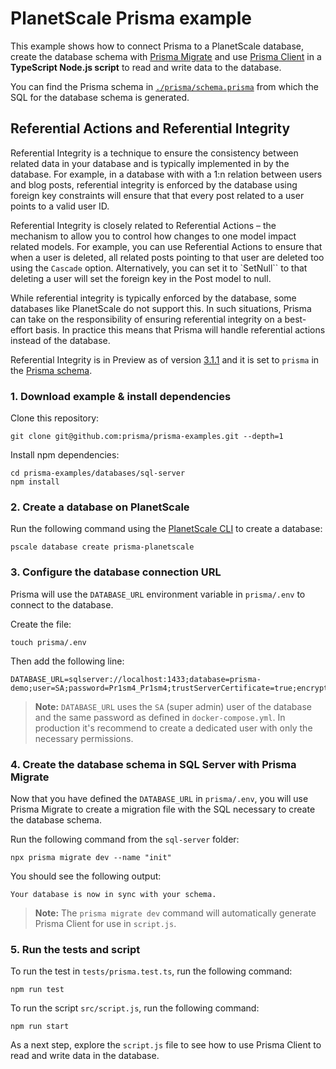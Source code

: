 # PlanetScale Prisma example

This example shows how to connect Prisma to a PlanetScale database, create the database schema with [Prisma Migrate](https://www.prisma.io/migrate) and use [Prisma Client](https://www.prisma.io/client) in a **TypeScript Node.js script** to read and write data to the database.

You can find the Prisma schema in [`./prisma/schema.prisma`](./prisma/schema.prisma) from which the SQL for the database schema is generated.

## Referential Actions and Referential Integrity

Referential Integrity is a technique to ensure the consistency between related data in your database and is typically implemented in by the database. For example, in a database with with a 1:n relation between users and blog posts, referential integrity is enforced by the database using foreign key constraints will ensure that that every post related to a user points to a valid user ID.

Referential Integrity is closely related to Referential Actions – the mechanism to allow you to control how changes to one model impact related models. For example, you can use Referential Actions to ensure that when a user is deleted, all related posts pointing to that user are deleted too using the `Cascade` option. Alternatively, you can set it to `SetNull`` to that deleting a user will set the foreign key in the Post model to null.

While referential integrity is typically enforced by the database, some databases like PlanetScale do not support this. In such situations, Prisma can take on the responsibility of ensuring referential integrity on a best-effort basis. In practice this means that Prisma will handle referential actions instead of the database.

Referential Integrity is in Preview as of version [3.1.1](https://github.com/prisma/prisma/releases/tag/3.1.1) and it is set to `prisma` in the [Prisma schema](./prisma/schema.prisma).


### 1. Download example & install dependencies

Clone this repository:

```
git clone git@github.com:prisma/prisma-examples.git --depth=1
```

Install npm dependencies:

```
cd prisma-examples/databases/sql-server
npm install
```

### 2. Create a database on PlanetScale

Run the following command using the [PlanetScale CLI](https://planetscale.com/cli) to create a database:

```
pscale database create prisma-planetscale
```

### 3. Configure the database connection URL

Prisma will use the `DATABASE_URL` environment variable in `prisma/.env` to connect to the database.

Create the file:

```
touch prisma/.env
```

Then add the following line:

```
DATABASE_URL=sqlserver://localhost:1433;database=prisma-demo;user=SA;password=Pr1sm4_Pr1sm4;trustServerCertificate=true;encrypt=true
```

> **Note:** `DATABASE_URL` uses the `SA` (super admin) user of the database and the same password as defined in `docker-compose.yml`. In production it's recommend to create a dedicated user with only the necessary permissions.

### 4. Create the database schema in SQL Server with Prisma Migrate

Now that you have defined the `DATABASE_URL` in `prisma/.env`, you will use Prisma Migrate to create a migration file with the SQL necessary to create the database schema.

Run the following command from the `sql-server` folder:

```
npx prisma migrate dev --name "init"
```

You should see the following output:

```
Your database is now in sync with your schema.
```

> **Note:** The `prisma migrate dev` command will automatically generate Prisma Client for use in `script.js`.

### 5. Run the tests and script

To run the test in `tests/prisma.test.ts`, run the following command:

```
npm run test
```

To run the script `src/script.js`, run the following command:

```
npm run start
```

As a next step, explore the `script.js` file to see how to use Prisma Client to read and write data in the database.

